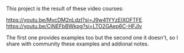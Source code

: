 This project is the result of these video courses:

https://youtu.be/MvcDM2nLdzI?si=J9w41YYzEIXOFTFE
https://youtu.be/CjNEFbBWkpg?si=LTO2GAep6C-HFJlv

The first one provides examples too but the second one it doesn't, so I share with community these examples and addional notes.
